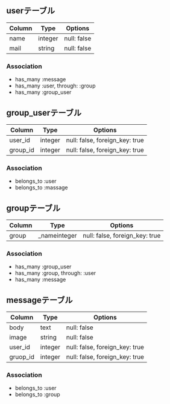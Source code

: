 ## userテーブル

|Column|Type|Options|
|------|----|-------|
|name|integer|null: false|
|mail|string|null: false|

### Association
- has_many :message
- has_many :user, through: :group
- has_many :group_user


## group_userテーブル

|Column|Type|Options|
|------|----|-------|
|user_id|integer|null: false, foreign_key: true|
|group_id|integer|null: false, foreign_key: true|

### Association
- belongs_to :user
- belongs_to :massage

## groupテーブル

|Column|Type|Options|
|------|----|-------|
|group|_nameinteger|null: false, foreign_key: true|

### Association
- has_many :group_user
- has_many :group, through: :user
- has_many :message


## messageテーブル

|Column|Type|Options|
|------|----|-------|
|body|text|null: false|
|image|string|null: false|
|user_id|integer|null: false, foreign_key: true|
|gruop_id|integer|null: false, foreign_key: true|

### Association
- belongs_to :user
- belongs_to :group

